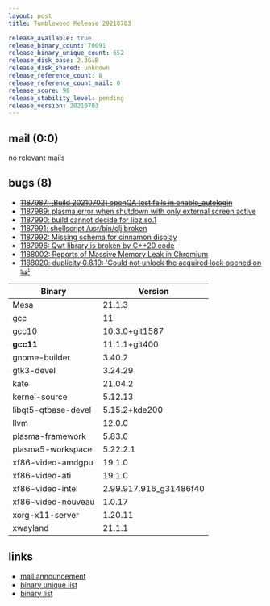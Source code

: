 ```yaml
---
layout: post
title: Tumbleweed Release 20210703

release_available: true
release_binary_count: 70091
release_binary_unique_count: 652
release_disk_base: 2.3GiB
release_disk_shared: unknown
release_reference_count: 8
release_reference_count_mail: 0
release_score: 98
release_stability_level: pending
release_version: 20210703
---
```


## mail (0:0)

no relevant mails

## bugs (8)

<!--more-->

- ~~[1187987: \[Build 20210702\] openQA test fails in enable_autologin](https://bugzilla.opensuse.org/show_bug.cgi?id=1187987)~~
- [1187989: plasma error when shutdown with only external screen active](https://bugzilla.opensuse.org/show_bug.cgi?id=1187989)
- [1187990: build cannot decide for libz.so.1](https://bugzilla.opensuse.org/show_bug.cgi?id=1187990)
- [1187991: shellscript /usr/bin/clj broken](https://bugzilla.opensuse.org/show_bug.cgi?id=1187991)
- [1187992: Missing schema for cinnamon display](https://bugzilla.opensuse.org/show_bug.cgi?id=1187992)
- [1187996: Qwt library is broken by C++20 code](https://bugzilla.opensuse.org/show_bug.cgi?id=1187996)
- [1188002: Reports of Massive Memory Leak in Chromium](https://bugzilla.opensuse.org/show_bug.cgi?id=1188002)
- ~~[1188020: duplicity 0.8.19: 'Could not unlock the acquired lock opened on `%s`'](https://bugzilla.opensuse.org/show_bug.cgi?id=1188020)~~

Binary | Version
--- | ---
Mesa | 21.1.3
gcc | 11
gcc10 | 10.3.0+git1587
**gcc11** | 11.1.1+git400
gnome-builder | 3.40.2
gtk3-devel | 3.24.29
kate | 21.04.2
kernel-source | 5.12.13
libqt5-qtbase-devel | 5.15.2+kde200
llvm | 12.0.0
plasma-framework | 5.83.0
plasma5-workspace | 5.22.2.1
xf86-video-amdgpu | 19.1.0
xf86-video-ati | 19.1.0
xf86-video-intel | 2.99.917.916_g31486f40
xf86-video-nouveau | 1.0.17
xorg-x11-server | 1.20.11
xwayland | 21.1.1

## links

- [mail announcement](https://lists.opensuse.org/archives/list/factory@lists.opensuse.org/thread/QLPJGOTMXU456LOE7QN6ROLOG4SI3G3S)
- [binary unique list](http://download.opensuse.org/history/20210703/rpm.unique.list)
- [binary list](http://download.opensuse.org/history/20210703/rpm.list)
